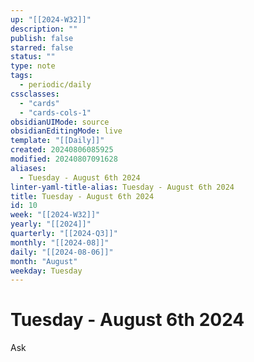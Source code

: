 ```yaml
---
up: "[[2024-W32]]"
description: ""
publish: false
starred: false
status: ""
type: note
tags:
  - periodic/daily
cssclasses:
  - "cards"
  - "cards-cols-1"
obsidianUIMode: source
obsidianEditingMode: live
template: "[[Daily]]"
created: 20240806085925
modified: 20240807091628
aliases:
  - Tuesday - August 6th 2024
linter-yaml-title-alias: Tuesday - August 6th 2024
title: Tuesday - August 6th 2024
id: 10
week: "[[2024-W32]]"
yearly: "[[2024]]"
quarterly: "[[2024-Q3]]"
monthly: "[[2024-08]]"
daily: "[[2024-08-06]]"
month: "August"
weekday: Tuesday
---
```


# Tuesday - August 6th 2024
Ask
